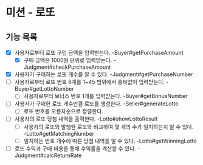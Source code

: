 # 미션 - 로또

## 기능 목록

- [x] 사용자로부터 로또 구입 금액을 입력받는다. -Buyer#getPurchaseAmount
  - [x] 구매 금액은 1000원 단위로 입력받는다. -Judgment#checkPurchaseAmount
- [x] 사용자가 구매하는 로또 개수를 알 수 있다. -Judgment#getPurchaseNumber
- [ ] 사용자로부터 로또 번호 6개를 1~45 범위에서 중복없이 입력받는다. -Buyer#getLottoNumber
  - [ ] 사용자로부터 보너스 번호 1개를 입력받는다. -Buyer#getBonusNumber
- [ ] 사용자가 구매한 로또 개수만큼 로또를 생성한다. -Seller#generateLotto
  - [ ] 로또 번호를 오름차순으로 정렬한다.
- [ ] 사용자의 로또 당첨 내역을 출력한다. -Lotto#showLottoResult
  - [ ] 사용자의 로또와 발행한 로또와 비교하여 몇 개의 수가 일치하는지 알 수 있다. -Lotto#getMatchingNumber
  - [ ] 일치하는 번호 개수에 따른 당첨 내역을 알 수 있다. -Lotto#getWinningLotto
- [ ] 로또 수익과 구매 비용을 통해 수익률을 계산할 수 있다. -Judgment#calcReturnRate
